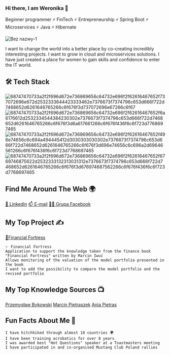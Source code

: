 ### Hi there, I am Weronika 👋

Beginner programmer ⚡ FinTech ⚡ Entrepreneurship ⚡ Spring Boot ⚡ Microservices ⚡ Java ⚡ Hibernate

![Bez nazwy-1](https://user-images.githubusercontent.com/104759555/192273423-74bbba4c-dafa-476c-9dd2-27876be412e2.jpg)


I want to change the world into a better place by co-creating incredibly interesting projects. I want to grow in cloud and microservices solutions.
I have just created a place for women to gain skills and confidence to enter the IT world.

## 🛠  Tech Stack
![68747470733a2f2f696d672e736869656c64732e696f2f62616467652f737072696e672d2532333644423333462e7376673f7374796c653d666f722d7468652d6261646765266c6f676f3d737072696e67266c6f67](https://user-images.githubusercontent.com/104759555/192269024-eb32aaf1-1a08-42b3-8f1c-9b94daab70a8.svg)
![68747470733a2f2f696d672e736869656c64732e696f2f62616467652f6a6176612d2532334544384230302e7376673f7374796c653d666f722d7468652d6261646765266c6f676f3d6a617661266c6f676f436f6c6f723d7768697465](https://user-images.githubusercontent.com/104759555/192269102-b18911aa-8d49-479a-a7fd-a96f79ee2c15.svg)
![68747470733a2f2f696d672e736869656c64732e696f2f62616467652f496e74656c6c694a494445412d3030303030302e7376673f7374796c653d666f722d7468652d6261646765266c6f676f3d696e74656c6c696a2d69646561266c6f676f436f6c6f723d7768697465](https://user-images.githubusercontent.com/104759555/192269132-30ad0131-4e87-440c-a117-b47d3e53cdbe.svg)
![68747470733a2f2f696d672e736869656c64732e696f2f62616467652f6769746875622d2532333132313031312e7376673f7374796c653d666f722d7468652d6261646765266c6f676f3d676974687562266c6f676f436f6c6f723d7768697465](https://user-images.githubusercontent.com/104759555/192269166-41632d5a-f484-444d-b2c1-4e40a6096749.svg)



## Find Me Around The Web 🌍

[🔗 Linkedin](https://www.linkedin.com/in/malickaweronika/)
[📫 E-mail](mailto:weronikamarta.malicka@gmail.com)
[🙋‍♂️ Grupa Facebook](https://www.facebook.com/groups/finallyit)


## My Top Project ✍️
[🚀Financial Fortress](https://github.com/weronikamartamalicka/my-financial-fortress-backend)
```
✨️ Financial Fortress
Application to support the knowledge taken from the finance book "Financial Fortress" written by Marcin Iwuć
Allows monitoring of the valuation of the model portfolio presented in the book
I want to add the possibility to compare the model portfolio and the revised portfolio
```

## My Top Knowledge Sources 📺

[Przemysław Bykowski](https://bykowski.pl/)
[Marcin Pietraszek](https://www.samouczekprogramisty.pl/)
[Ania Pietras](https://kobietydokodu.pl/)


## Fun Facts About Me 🌱
```
I have hitchhiked through almost 10 countries 🌍
I have been training acrobatics for over 8 years
I was awarded best "Hot Questions" speaker at a Toastmasters meeting
I have participated in and co-organised Mustang Club Poland rallies
```

